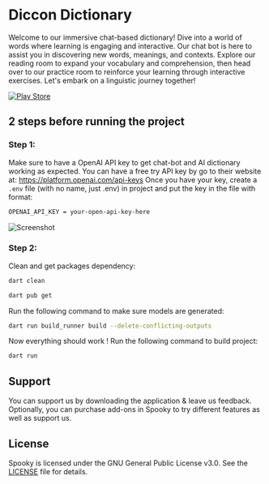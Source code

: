 # Diccon Dictionary
Welcome to our immersive chat-based dictionary! Dive into a world of words where learning is engaging and interactive. 
Our chat bot is here to assist you in discovering new words, meanings, and contexts. 
Explore our reading room to expand your vocabulary and comprehension, then head over to our practice room to reinforce your learning through interactive exercises. 
Let's embark on a linguistic journey together!

[![Play Store](https://img.shields.io/badge/Google_Play-414141?style=for-the-badge&logo=google-play&logoColor=white)](https://play.google.com/store/apps/details?id=com.zeroboy.diccon_evo)
## 2 steps before running the project
### Step 1:
Make sure to have a OpenAI API key to get chat-bot and AI dictionary working as expected.
You can have a free try API key by go to their website at: https://platform.openai.com/api-keys 
Once you have your key, create a ``.env`` file (with no name, just .env) in project and put the key in the file with format:
```bash
OPENAI_API_KEY = your-open-api-key-here
```
![Screenshot](https://github.com/tranhuudang/diccon_evo/blob/master/assets/readme_assets/env_in_project.png?raw=true)
### Step 2:
Clean and get packages dependency:
```bash
dart clean
```
```bash
dart pub get
```
Run the following command to make sure models are generated:
```bash
dart run build_runner build --delete-conflicting-outputs
```
Now everything should work !
Run the following command to build project:
```bash
dart run
```
## Support
You can support us by downloading the application & leave us feedback. Optionally, you can purchase add-ons in Spooky to try different features as well as support us.

## License
Spooky is licensed under the GNU General Public License v3.0. See the [LICENSE](LICENSE) file for details.